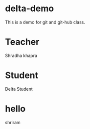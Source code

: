 # delta-demo
This is a demo for git and git-hub class.
# Teacher
Shradha khapra

# Student 
Delta Student


# hello
shriram